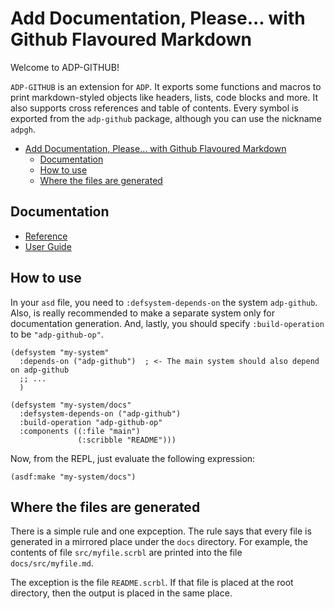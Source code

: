 <a id="header-adp-github-headertag919"></a>
# Add Documentation\, Please\.\.\. with Github Flavoured Markdown

Welcome to ADP\-GITHUB\!

``` ADP-GITHUB ``` is an extension for ``` ADP ```\. It exports some functions and macros to print markdown\-styled objects like headers\, lists\, code blocks and more\. It also supports cross references and table of contents\. Every symbol is exported from the ``` adp-github ``` package\, although you can use the nickname ``` adpgh ```\.

* [Add Documentation\, Please\.\.\. with Github Flavoured Markdown](/README.md#header-adp-github-headertag919)
  * [Documentation](/README.md#header-adp-github-headertag920)
  * [How to use](/README.md#header-adp-github-headertag921)
  * [Where the files are generated](/README.md#header-adp-github-headertag922)


<a id="header-adp-github-headertag920"></a>
## Documentation

* [Reference](/docs/src/functions.md#header-adp-github-reference)
* [User Guide](/docs/scribble/user-guide.md#header-adp-github-user-guide)


<a id="header-adp-github-headertag921"></a>
## How to use

In your ``` asd ``` file\, you need to ``` :defsystem-depends-on ``` the system ``` adp-github ```\. Also\, is really recommended to make a separate system only for documentation generation\. And\, lastly\, you should specify ``` :build-operation ``` to be ``` "adp-github-op" ```\.

`````common-lisp
(defsystem "my-system"
  :depends-on ("adp-github")  ; <- The main system should also depend on adp-github
  ;; ...
  )

(defsystem "my-system/docs"
  :defsystem-depends-on ("adp-github")
  :build-operation "adp-github-op"
  :components ((:file "main")
               (:scribble "README")))
`````

Now\, from the REPL\, just evaluate the following expression\:

`````common-lisp
(asdf:make "my-system/docs")
`````

<a id="header-adp-github-headertag922"></a>
## Where the files are generated

There is a simple rule and one expception\. The rule says that every file is generated in a mirrored place under the ``` docs ``` directory\. For example\, the contents of file ``` src/myfile.scrbl ``` are printed into the file ``` docs/src/myfile.md ```\.

The exception is the file ``` README.scrbl ```\. If that file is placed at the root directory\, then the output is placed in the same place\.
